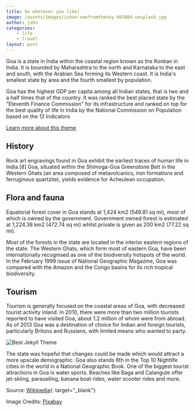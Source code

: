 ```yaml
---
title: Go wherever you like!
image: /assets/images/ishan-seefromthesky-403804-unsplash.jpg
author: john
categories: 
    - life
    - travel
layout: post
---
```


Goa is a state in India within the coastal region known as the Konkan in India. It is bounded by Maharashtra to the north and Karnataka to the east and south, with the Arabian Sea forming its Western coast. It is India's smallest state by area and the fourth smallest by population. 

Goa has the highest GDP per capita among all Indian states, that is two and a half times that of the country. It was ranked the best placed state by the "Eleventh Finance Commission" for its infrastructure and ranked on top for the best quality of life in India by the National Commission on Population based on the 12 Indicators


[Learn more about this theme]({{site.baseurl}}/about/)

## History

Rock art engravings found in Goa exhibit the earliest traces of human life in India.[8] Goa, situated within the Shimoga-Goa Greenstone Belt in the Western Ghats (an area composed of metavolcanics, iron formations and ferruginous quartzite), yields evidence for Acheulean occupation.


## Flora and fauna

Equatorial forest cover in Goa stands at 1,424 km2 (549.81 sq mi), most of which is owned by the government. Government owned forest is estimated at 1,224.38 km2 (472.74 sq mi) whilst private is given as 200 km2 (77.22 sq mi). 

Most of the forests in the state are located in the interior eastern regions of the state. The Western Ghats, which form most of eastern Goa, have been internationally recognised as one of the biodiversity hotspots of the world. In the February 1999 issue of National Geographic Magazine, Goa was compared with the Amazon and the Congo basins for its rich tropical biodiversity.

## Tourism
Tourism is generally focused on the coastal areas of Goa, with decreased tourist activity inland. In 2010, there were more than two million tourists reported to have visited Goa, about 1.2 million of whom were from abroad. As of 2013 Goa was a destination of choice for Indian and foreign tourists, particularly Britons and Russians, with limited means who wanted to party. 


![Best Jekyll Theme]({{site.baseurl}}/assets/images/travel-2614857_1280.jpg)

The state was hopeful that changes could be made which would attract a more upscale demographic. Goa also stands 6th in the Top 10 Nightlife cities in the world in a National Geographic Book. One of the biggest tourist attractions in Goa is water sports. Beaches like Baga and Calangute offer jet-skiing, parasailing, banana boat rides, water scooter rides and more.


Source: [Wikipedia](https://en.wikipedia.org/wiki/Goa){: target="_blank"}

Image Credits: [Pixabay](https://pixabay.com)


